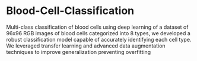 # Blood-Cell-Classification
Multi-class classification of blood cells using deep learning of a dataset of 96x96 RGB images of blood cells categorized into 8 types, we developed a robust classification model capable of accurately identifying each cell type. We leveraged transfer learning and advanced data augmentation techniques to improve generalization preventing overfitting

